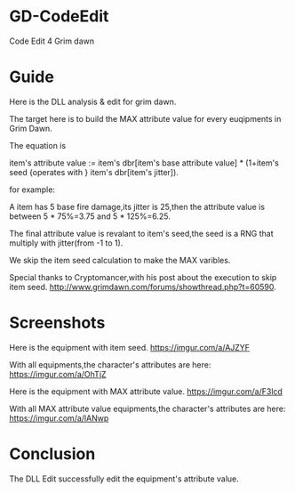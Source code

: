 # GD-CodeEdit
Code Edit 4 Grim dawn

# Guide
Here is the DLL analysis & edit for grim dawn.

The target here is to build the MAX attribute value for every euqipments in Grim Dawn.

The equation is

item's attribute value := item's dbr[item's base attribute value] * (1+item's seed {operates with } item's dbr[item's jitter]).

for example:

A item has 5 base fire damage,its jitter is 25,then the attribute value is between 5 * 75%=3.75 and 5 * 125%=6.25.

The final attribute value is revalant to item's seed,the seed is a RNG that multiply with jitter(from -1 to 1).

We skip the item seed calculation to make the MAX varibles.

Special thanks to Cryptomancer,with his post about the execution to skip item seed. http://www.grimdawn.com/forums/showthread.php?t=60590.

# Screenshots
Here is the equipment with item seed.
https://imgur.com/a/AJZYF

With all equipments,the character's attributes are here:
https://imgur.com/a/OhTjZ

Here is the equipment with MAX attribute value.
https://imgur.com/a/F3lcd

With all MAX attribute value equipments,the character's attributes are here:
https://imgur.com/a/lANwp

# Conclusion
The DLL Edit successfully edit the equipment's attribute value.
